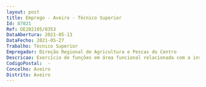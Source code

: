 ```yaml
--- 
layout: post
title: Emprego - Aveiro - Técnico Superior
Id: 87021
Ref: OE202105/0353
DataAbertura: 2021-05-13
DataFecho: 2021-05-27
Trabalho: Técnico Superior
Empregador: Direção Regional de Agricultura e Pescas do Centro
Descricao: Exercício de funções em área funcional relacionada com a inspeção fitossanitária, com a emissão de Avisos Agrícolas e uso sustentável dos produtos fitofarmacêuticos, controlos no âmbito dos processos de exportação e importação de géneros alimentícios de origem não animal e produtos objeto de certificação fitossanitária.
CodigoPostal:  -
Concelho: Aveiro
Distrito: Aveiro
--- 
```

